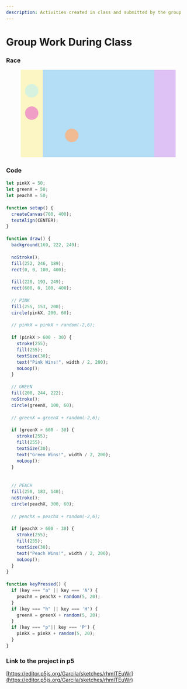 ```yaml
---
description: Activities created in class and submitted by the group
---
```


# Group Work During Class

### Race

<figure><img src="../.gitbook/assets/Screen Shot 2023-09-25 at 8.47.10 PM.png" alt=""><figcaption></figcaption></figure>

### Code

```javascript
let pinkX = 50;
let greenX = 50;
let peachX = 50;

function setup() {
  createCanvas(700, 400);
  textAlign(CENTER);
}

function draw() {
  background(169, 222, 249);

  noStroke();
  fill(252, 246, 189);
  rect(0, 0, 100, 400);

  fill(228, 193, 249);
  rect(600, 0, 100, 400);

  // PINK
  fill(255, 153, 200);
  circle(pinkX, 200, 60);
  
  // pinkX = pinkX + random(-2,6);
  
  if (pinkX > 600 - 30) {
    stroke(255);
    fill(255);
    textSize(30);
    text("Pink Wins!", width / 2, 200);
    noLoop();
  }

  // GREEN
  fill(208, 244, 222);
  noStroke();
  circle(greenX, 100, 60);

  // greenX = greenX + random(-2,6);

  if (greenX > 600 - 30) {
    stroke(255);
    fill(255);
    textSize(30);
    text("Green Wins!", width / 2, 200);
    noLoop();
  }
  
  
  // PEACH
  fill(250, 183, 140);
  noStroke();
  circle(peachX, 300, 60);

  // peachX = peachX + random(-2,6);

  if (peachX > 600 - 30) {
    stroke(255);
    fill(255);
    textSize(30);
    text("Peach Wins!", width / 2, 200);
    noLoop();
  }
}

function keyPressed() {
  if (key === "a" || key === 'A') {
    peachX = peachX + random(5, 20);
  }
  if (key === "h" || key === 'H') {
    greenX = greenX + random(5, 20);
  }
  if (key === "p"|| key === 'P') {
    pinkX = pinkX + random(5, 20);
  }
}
```

### Link to the project in p5

[https://editor.p5js.org/Garcila/sketches/rhmITEuWr](https://editor.p5js.org/Garcila/sketches/rhmITEuWr)
